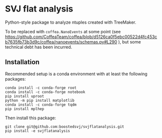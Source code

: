 # SVJ flat analysis

Python-style package to analyze ntuples created with TreeMaker.

To be replaced with `coffea.NanoEvents` at some point (see https://github.com/CoffeaTeam/coffea/blob/d5126ca0f5ebc00522d4fc453cb7635fb73b3d9c/coffea/nanoevents/schemas.py#L290 ), but some technical debt has been incurred.


## Installation

Recommended setup is a conda environment with at least the following packages:

```
conda install -c conda-forge root
conda install -c conda-forge notebook
pip install uproot
python -m pip install matplotlib
conda install -c conda-forge tqdm 
pip install mplhep
```

Then install this package:

```
git clone git@github.com:boostedsvj/svjflatanalysis.git
pip install -e svjflatanalysis
```
